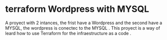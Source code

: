 # terraform Wordpress with MYSQL
A proyect with 2 intances, the frist  have a Wordpress and the second have a MYSQL, the wordpress is conectec to the MYSQL . This proyect is a way of leard how to use Terraform 
for the infraestructure as a code . 
